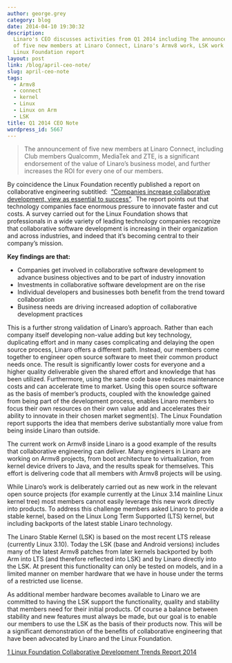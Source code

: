 ```yaml
---
author: george.grey
category: blog
date: 2014-04-10 19:30:32
description:
  Linaro's CEO discusses activities from Q1 2014 including The announcement
  of five new members at Linaro Connect, Linaro's Armv8 work, LSK work and the latest
  Linux Foundation report
layout: post
link: /blog/april-ceo-note/
slug: april-ceo-note
tags:
  - Armv8
  - connect
  - kernel
  - Linux
  - Linux on Arm
  - LSK
title: Q1 2014 CEO Note
wordpress_id: 5667
---
```


> The announcement of five new members at Linaro Connect, including Club members Qualcomm, MediaTek and ZTE, is a significant endorsement of the value of Linaro’s business model, and further increases the ROI for every one of our members.

By coincidence the Linux Foundation recently published a report on collaborative engineering subtitled:  [“Companies increase collaborative development, view as essential to success”](https://www.linuxfoundation.org/publications/2014/03/collaborative-development-trends-report-2014/).  The report points out that technology companies face enormous pressure to innovate faster and cut costs. A survey carried out for the Linux Foundation shows that professionals in a wide variety of leading technology companies recognize that collaborative software development is increasing in their organization and across industries, and indeed that it’s becoming central to their company’s mission.

**Key findings are that:**

- Companies get involved in collaborative software development to advance business objectives and to be part of industry innovation
- Investments in collaborative software development are on the rise
- Individual developers and businesses both benefit from the trend toward collaboration
- Business needs are driving increased adoption of collaborative development practices

This is a further strong validation of Linaro’s approach. Rather than each company itself developing non-value adding but key technology, duplicating effort and in many cases complicating and delaying the open source process, Linaro offers a different path. Instead, our members come together to engineer open source software to meet their common product needs once. The result is significantly lower costs for everyone and a higher quality deliverable given the shared effort and knowledge that has been utilized. Furthermore, using the same code base reduces maintenance costs and can accelerate time to market. Using this open source software as the basis of member’s products, coupled with the knowledge gained from being part of the development process, enables Linaro members to focus their own resources on their own value add and accelerates their ability to innovate in their chosen market segment(s). The Linux Foundation report supports the idea that members derive substantially more value from being inside Linaro than outside.

The current work on Armv8 inside Linaro is a good example of the results that collaborative engineering can deliver. Many engineers in Linaro are working on Armv8 projects, from boot architecture to virtualization, from kernel device drivers to Java, and the results speak for themselves. This effort is delivering code that all members with Armv8 projects will be using.

While Linaro’s work is deliberately carried out as new work in the relevant open source projects (for example currently at the Linux 3.14 mainline Linux kernel tree) most members cannot easily leverage this new work directly into products. To address this challenge members asked Linaro to provide a stable kernel, based on the Linux Long Term Supported (LTS) kernel, but including backports of the latest stable Linaro technology.

The Linaro Stable Kernel (LSK) is based on the most recent LTS release (currently Linux 3.10). Today the LSK (base and Android versions) includes many of the latest Armv8 patches from later kernels backported by both Arm into LTS (and therefore reflected into LSK) and by Linaro directly into the LSK. At present this functionality can only be tested on models, and in a limited manner on member hardware that we have in house under the terms of a restricted use license.

As additional member hardware becomes available to Linaro we are committed to having the LSK support the functionality, quality and stability that members need for their initial products. Of course a balance between stability and new features must always be made, but our goal is to enable our members to use the LSK as the basis of their products now. This will be a significant demonstration of the benefits of collaborative engineering that have been advocated by Linaro and the Linux Foundation.

[1 Linux Foundation Collaborative Development Trends Report 2014](https://www.linuxfoundation.org/publications/2014/03/collaborative-development-trends-report-2014/)
